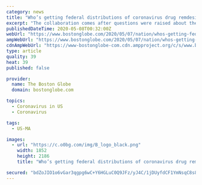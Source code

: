 ```yaml
---
category: news
title: "Who’s getting federal distributions of coronavirus drug remdesivir? After much confusion, Massachusetts government, hospitals team up to share"
excerpt: "The collaboration comes after questions were raised about the federal government’s puzzling process for distributing the drug."
publishedDateTime: 2020-05-08T00:32:00Z
webUrl: "https://www.bostonglobe.com/2020/05/07/nation/whos-getting-federal-distributions-coronavirus-drug-remdesivir-after-much-confusion-massachusetts-government-hospitals-team-up-share/"
ampWebUrl: "https://www.bostonglobe.com/2020/05/07/nation/whos-getting-federal-distributions-coronavirus-drug-remdesivir-after-much-confusion-massachusetts-government-hospitals-team-up-share/?outputType=amp"
cdnAmpWebUrl: "https://www-bostonglobe-com.cdn.ampproject.org/c/s/www.bostonglobe.com/2020/05/07/nation/whos-getting-federal-distributions-coronavirus-drug-remdesivir-after-much-confusion-massachusetts-government-hospitals-team-up-share/?outputType=amp"
type: article
quality: 39
heat: 39
published: false

provider:
  name: The Boston Globe
  domain: bostonglobe.com

topics:
  - Coronavirus in US
  - Coronavirus

tags:
  - US-MA

images:
  - url: "https://c.o0bg.com/img/B_logo_black.png"
    width: 1852
    height: 2186
    title: "Who’s getting federal distributions of coronavirus drug remdesivir? After much confusion, Massachusetts government, hospitals team up to share"

secured: "bdZoJIO1o6vGar3qgpg6wC+Y6HGLuC0Q9JFz/yJ4C/1jDUyfdCF1YmNsqC8s8X59nmYsL2uJUZK4YHBVxq1IDW9df1UtxhNUaiwjYQsH5xchrNnBnaP9U7/Z+LSjeacJcHEb+3RHawnA2OCXaz2aXOotlBP/q984TaeqKHYyc4WhF5Kkci3kJQjMoIxYAfZAt9nuZev4UH0h3NkUuwHygMkIHqJ/T3f2v8eRFLA3rL4xxQlNSGN0FnjPd1fYMPOYoU0KIIK3uRxO9sohrzYkNeCZTH7RahHmYgqqSa4H71TQrfmwG7IEj0WTSZo9zf7MtVfyvNjiPUNDYcVdx/AtrjvY1Bs21EMpeI3/1KiFowIYAPCVdfJVAmAQKmvTGsVohmd15hSiGEsDfhW5RQRJJPev1ck7JPUnXPxHGjqFaXui+KgoTqfLVgBsQc6wBxxrGkv+YaktLJI3nu4g2Uwz17OigAPatlCQs5r/GMKtBxY=;Iqmr0tonL21pW/MG/fQujg=="
---
```


